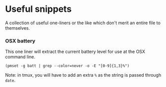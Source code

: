 # Useful snippets

A collection of useful one-liners or the like which don't merit an entire file
to themselves.

### OSX battery
This one liner will extract the current battery level for use at the OSX command
line.

`(pmset -g batt | grep --color=never -o -E "[0-9]{1,3}%")`

Note: in tmux, you will have to add an extra `%` as the string is passed through
`date`.
